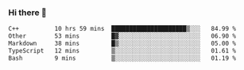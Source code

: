 ### Hi there 🌱
<!--START_SECTION:waka-->

```txt
C++          10 hrs 59 mins  █████████████████████▒░░░   84.99 %
Other        53 mins         █▓░░░░░░░░░░░░░░░░░░░░░░░   06.90 %
Markdown     38 mins         █▒░░░░░░░░░░░░░░░░░░░░░░░   05.00 %
TypeScript   12 mins         ▒░░░░░░░░░░░░░░░░░░░░░░░░   01.61 %
Bash         9 mins          ▒░░░░░░░░░░░░░░░░░░░░░░░░   01.19 %
```

<!--END_SECTION:waka-->
<!--
**Dieg0raf/Dieg0raf** is a ✨ _special_ ✨ repository because its `README.md` (this file) appears on your GitHub profile.

Here are some ideas to get you started:

- 🔭 I’m currently working on ...
- 🌱 I’m currently learning ...
- 👯 I’m looking to collaborate on ...
- 🤔 I’m looking for help with ...
- 💬 Ask me about ...
- 📫 How to reach me: ...
- 😄 Pronouns: ...
- ⚡ Fun fact: ...
-->
